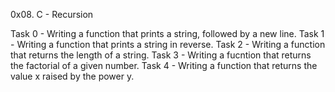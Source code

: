 0x08. C - Recursion

Task 0 - Writing a function that prints a string, followed by a new line.
Task 1 - Writing a function that prints a string in reverse.
Task 2 - Writing a function that returns the length of a string.
Task 3 - Writing a fucntion that returns the factorial of a given number.
Task 4 - Writing a function that returns the value x raised by the power y.
